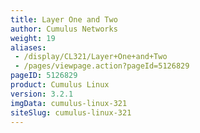 ```yaml
---
title: Layer One and Two
author: Cumulus Networks
weight: 19
aliases:
 - /display/CL321/Layer+One+and+Two
 - /pages/viewpage.action?pageId=5126829
pageID: 5126829
product: Cumulus Linux
version: 3.2.1
imgData: cumulus-linux-321
siteSlug: cumulus-linux-321
---
```



